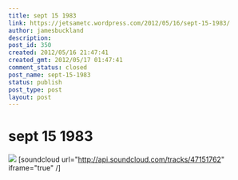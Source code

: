 ```yaml
---
title: sept 15 1983
link: https://jetsametc.wordpress.com/2012/05/16/sept-15-1983/
author: jamesbuckland
description: 
post_id: 350
created: 2012/05/16 21:47:41
created_gmt: 2012/05/17 01:47:41
comment_status: closed
post_name: sept-15-1983
status: publish
post_type: post
layout: post
---
```


# sept 15 1983

![](http://stereogum.com/img/pe-the_mountain_goats-heretic_pride.jpg) [soundcloud url="http://api.soundcloud.com/tracks/47151762" iframe="true" /]